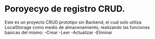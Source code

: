 # Poroyecyo de registro CRUD.
Este es un proyecto CRUD prototipo sin Backend, el cual solo
utiliza LocalStorage como medio de almacenamiento, realizando
las funciones basicas del mismo:
-Crear
-Leer
-Actualizar
-Eliminar